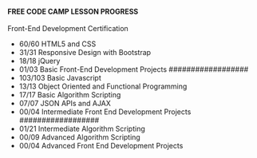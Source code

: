 <strong>FREE CODE CAMP LESSON PROGRESS</strong><br>
<br>
Front-End Development Certification<br>
<ul>
  <li>60/60 HTML5 and CSS</li>
  <li>31/31 Responsive Design with Bootstrap</li>
  <li>18/18 jQuery</li>
  <li>01/03 Basic Front-End Development Projects ##################</li>
  <li>103/103 Basic Javascript</li>
  <li>13/13 Object Oriented and Functional Programming</li>
  <li>17/17 Basic Algorithm Scripting</li>
  <li>07/07 JSON APIs and AJAX</li>
  <li>00/04 Intermediate Front End Development Projects ##################</li>
  <li>01/21 Intermediate Algorithm Scripting</li>
  <li>00/09 Advanced Algorithm Scripting</li>
  <li>00/04 Advanced Front End Development Projects </li>
</ul>
